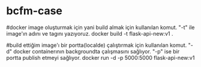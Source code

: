 # bcfm-case

#docker image oluşturmak için yani build almak için kullanılan komut. "-t" ile image'ın adını ve tagını yazıyoruz.
docker build -t flask-api-new:v1 . 

#build ettiğim image'ı bir portta(localde) çalıştırmak için kullanılan komut. "-d" docker containerının backgroundta çalışmasını sağlıyor. "-p" ise bir portta publish etmeyi sağlıyor.
docker run -d -p 5000:5000 flask-api-new:v1
